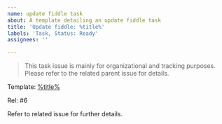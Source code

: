 ```yaml
---
name: update fiddle task
about: A template detailing an update fiddle task
title: 'Update fiddle: %title%'
labels: 'Task, Status: Ready'
assignees: ''

---
```


<!-- replace all %title% with the title of the fiddle. for example "communication/two-processes/asynchronous-messages" -->

> This task issue is mainly for organizational and tracking purposes. Please refer to the related parent issue for details.

Template: [%title%](https://github.com/electron/electron/docs/fiddles/%title%)

Rel: #6

Refer to related issue for further details.
